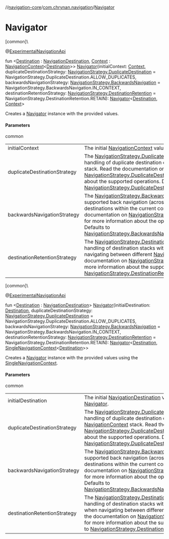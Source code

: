//[navigation-core](../../index.md)/[com.chrynan.navigation](index.md)/[Navigator](-navigator.md)

# Navigator

[common]\

@[ExperimentalNavigationApi](-experimental-navigation-api/index.md)

fun &lt;[Destination](-navigator.md) : [NavigationDestination](index.md#1223765350%2FClasslikes%2F-215881696), [Context](-navigator.md) : [NavigationContext](-navigation-context/index.md)&lt;[Destination](-navigator.md)&gt;&gt; [Navigator](-navigator.md)(initialContext: [Context](-navigator.md), duplicateDestinationStrategy: [NavigationStrategy.DuplicateDestination](-navigation-strategy/-duplicate-destination/index.md) = NavigationStrategy.DuplicateDestination.ALLOW_DUPLICATES, backwardsNavigationStrategy: [NavigationStrategy.BackwardsNavigation](-navigation-strategy/-backwards-navigation/index.md) = NavigationStrategy.BackwardsNavigation.IN_CONTEXT, destinationRetentionStrategy: [NavigationStrategy.DestinationRetention](-navigation-strategy/-destination-retention/index.md) = NavigationStrategy.DestinationRetention.RETAIN): [Navigator](-navigator/index.md)&lt;[Destination](-navigator.md), [Context](-navigator.md)&gt;

Creates a [Navigator](-navigator/index.md) instance with the provided values.

#### Parameters

common

| | |
|---|---|
| initialContext | The initial [NavigationContext](-navigation-context/index.md) value to start at for this [Navigator](-navigator/index.md). |
| duplicateDestinationStrategy | The [NavigationStrategy.DuplicateDestination](-navigation-strategy/-duplicate-destination/index.md) strategy for handling of duplicate destination content within a [Context](-navigator.md) stack. Read the documentation on [NavigationStrategy.DuplicateDestination](-navigation-strategy/-duplicate-destination/index.md) for more information about the supported operations. Defaults to [NavigationStrategy.DuplicateDestination.ALLOW_DUPLICATES](-navigation-strategy/-duplicate-destination/-a-l-l-o-w_-d-u-p-l-i-c-a-t-e-s/index.md). |
| backwardsNavigationStrategy | The [NavigationStrategy.BackwardsNavigation](-navigation-strategy/-backwards-navigation/index.md) strategy of supported back navigation (across contexts or just destinations within the current context). Read the documentation on [NavigationStrategy.BackwardsNavigation](-navigation-strategy/-backwards-navigation/index.md) for more information about the operations that are supported. Defaults to [NavigationStrategy.BackwardsNavigation.IN_CONTEXT](-navigation-strategy/-backwards-navigation/-i-n_-c-o-n-t-e-x-t/index.md). |
| destinationRetentionStrategy | The [NavigationStrategy.DestinationRetention](-navigation-strategy/-destination-retention/index.md) strategy for handling of destination stacks within a [Context](-navigator.md) when navigating between different [NavigationContext](-navigation-context/index.md)s. Read the documentation on [NavigationStrategy.DestinationRetention](-navigation-strategy/-destination-retention/index.md) for more information about the supported operations. Defaults to [NavigationStrategy.DestinationRetention.RETAIN](-navigation-strategy/-destination-retention/-r-e-t-a-i-n/index.md). |

[common]\

@[ExperimentalNavigationApi](-experimental-navigation-api/index.md)

fun &lt;[Destination](-navigator.md) : [NavigationDestination](index.md#1223765350%2FClasslikes%2F-215881696)&gt; [Navigator](-navigator.md)(initialDestination: [Destination](-navigator.md), duplicateDestinationStrategy: [NavigationStrategy.DuplicateDestination](-navigation-strategy/-duplicate-destination/index.md) = NavigationStrategy.DuplicateDestination.ALLOW_DUPLICATES, backwardsNavigationStrategy: [NavigationStrategy.BackwardsNavigation](-navigation-strategy/-backwards-navigation/index.md) = NavigationStrategy.BackwardsNavigation.IN_CONTEXT, destinationRetentionStrategy: [NavigationStrategy.DestinationRetention](-navigation-strategy/-destination-retention/index.md) = NavigationStrategy.DestinationRetention.RETAIN): [Navigator](-navigator/index.md)&lt;[Destination](-navigator.md), [SingleNavigationContext](-single-navigation-context/index.md)&lt;[Destination](-navigator.md)&gt;&gt;

Creates a [Navigator](-navigator/index.md) instance with the provided values using the [SingleNavigationContext](-single-navigation-context/index.md).

#### Parameters

common

| | |
|---|---|
| initialDestination | The initial [NavigationDestination](index.md#1223765350%2FClasslikes%2F-215881696) value to start at for this [Navigator](-navigator/index.md). |
| duplicateDestinationStrategy | The [NavigationStrategy.DuplicateDestination](-navigation-strategy/-duplicate-destination/index.md) strategy for handling of duplicate destination content within a [NavigationContext](-navigation-context/index.md) stack. Read the documentation on [NavigationStrategy.DuplicateDestination](-navigation-strategy/-duplicate-destination/index.md) for more information about the supported operations. Defaults to [NavigationStrategy.DuplicateDestination.ALLOW_DUPLICATES](-navigation-strategy/-duplicate-destination/-a-l-l-o-w_-d-u-p-l-i-c-a-t-e-s/index.md). |
| backwardsNavigationStrategy | The [NavigationStrategy.BackwardsNavigation](-navigation-strategy/-backwards-navigation/index.md) strategy of supported back navigation (across contexts or just destinations within the current context). Read the documentation on [NavigationStrategy.BackwardsNavigation](-navigation-strategy/-backwards-navigation/index.md) for more information about the operations that are supported. Defaults to [NavigationStrategy.BackwardsNavigation.IN_CONTEXT](-navigation-strategy/-backwards-navigation/-i-n_-c-o-n-t-e-x-t/index.md). |
| destinationRetentionStrategy | The [NavigationStrategy.DestinationRetention](-navigation-strategy/-destination-retention/index.md) strategy for handling of destination stacks within a [NavigationContext](-navigation-context/index.md) when navigating between different [NavigationContext](-navigation-context/index.md)s. Read the documentation on [NavigationStrategy.DestinationRetention](-navigation-strategy/-destination-retention/index.md) for more information about the supported operations. Defaults to [NavigationStrategy.DestinationRetention.RETAIN](-navigation-strategy/-destination-retention/-r-e-t-a-i-n/index.md). |
